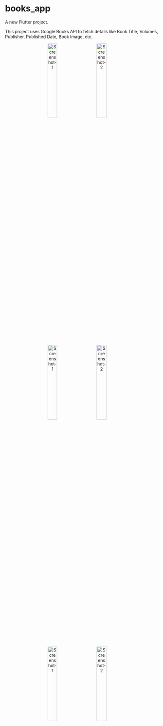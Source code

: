 # books_app

A new Flutter project.

This project uses Google Books API to fetch details like Book Title, Volumes, Publisher, Published Date, Book Image, etc.

<p align="center">
  <img alt="Screenshot-1" src="https://user-images.githubusercontent.com/40262579/158183386-a525bc6c-4daa-47fb-a276-584fee597132.png" width="25%">
&nbsp; &nbsp; &nbsp; &nbsp;
  <img alt="Screenshot-2" src="https://user-images.githubusercontent.com/40262579/158183403-52be0ca2-1830-4c01-9c21-95b1cdcc38f2.png" width="25%">
&nbsp; &nbsp; &nbsp; &nbsp;
</p>

<p align="center">
  <img alt="Screenshot-1" src="https://user-images.githubusercontent.com/40262579/158183415-6974658f-f935-499d-8e25-49f3aa46154b.png" width="25%">
&nbsp; &nbsp; &nbsp; &nbsp;
  <img alt="Screenshot-2" src="https://user-images.githubusercontent.com/40262579/158183420-6658045f-aedd-4ea8-89af-7cd119ace381.png" width="25%">
&nbsp; &nbsp; &nbsp; &nbsp;
</p>

<p align="center">
  <img alt="Screenshot-1" src="https://user-images.githubusercontent.com/40262579/158183424-7168620a-045a-4561-b5a7-ae60e6936a65.png" width="25%">
&nbsp; &nbsp; &nbsp; &nbsp;
  <img alt="Screenshot-2" src="https://user-images.githubusercontent.com/40262579/158183428-b0ff11ca-36da-4df9-8353-42b942675515.png" width="25%">
&nbsp; &nbsp; &nbsp; &nbsp;
</p>
